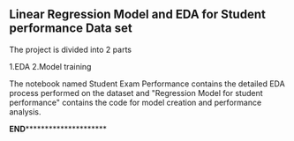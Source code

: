 ## Linear Regression Model and EDA for Student performance Data set

The project is divided into 2 parts

1.EDA
2.Model training

The notebook named Student Exam Performance contains the detailed EDA process performed on the dataset and "Regression Model for student performance" contains the code for model creation and performance analysis.

********************************************************************END*****************************************************************************************
